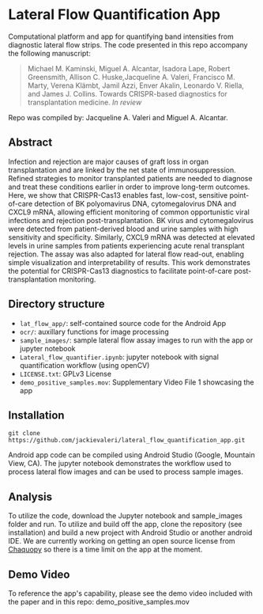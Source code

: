 # Lateral Flow Quantification App
Computational platform and app for quantifying band intensities from diagnostic lateral flow strips. The code presented in this repo accompany the following manuscript:


> Michael M. Kaminski, Miguel A. Alcantar, Isadora Lape, Robert Greensmith, Allison C. Huske,Jacqueline A. Valeri, Francisco M. Marty, Verena Klämbt, Jamil Azzi, Enver Akalin, Leonardo V. Riella, and James J. Collins. Towards CRISPR-based diagnostics for transplantation medicine. *In review*


Repo was compiled by: Jacqueline A. Valeri and Miguel A. Alcantar. 

## Abstract
Infection and rejection are major causes of graft loss in organ transplantation and are linked by the net state of immunosuppression. Refined strategies to monitor transplanted patients are needed to diagnose and treat these conditions earlier in order to improve long-term outcomes.  Here, we show that CRISPR-Cas13 enables fast, low-cost, sensitive point-of-care detection of BK polyomavirus DNA, cytomegalovirus DNA and CXCL9 mRNA, allowing efficient monitoring of common opportunistic viral infections and rejection post-transplantation. BK virus and cytomegalovirus were detected from patient-derived blood and urine samples with high sensitivity and specificity. Similarly, CXCL9 mRNA was detected at elevated levels in urine samples from patients experiencing acute renal transplant rejection. The assay was also adapted for lateral flow read-out, enabling simple visualization and interpretability of results. This work demonstrates the potential for CRISPR-Cas13 diagnostics to facilitate point-of-care post-transplantation monitoring.

## Directory structure
* `lat_flow_app/`: self-contained source code for the Android App
* `ocr/`: auxillary functions for image processing 
* `sample_images/`: sample lateral flow assay images to run with the app or jupyter notebook
* `Lateral_flow_quantifier.ipynb`: jupyter notebook with signal quantification workflow (using openCV)
* `LICENSE.txt`: GPLv3 License
* `demo_positive_samples.mov`: Supplementary Video File 1 showcasing the app

## Installation

~~~~~~~~~~~~~~~
git clone https://github.com/jackievaleri/lateral_flow_quantification_app.git
~~~~~~~~~~~~~~~

Android app code can be compiled using Android Studio (Google, Mountain View, CA). The jupyter notebook demonstrates the workflow used to process lateral flow images and can be used to process sample images.

## Analysis
To utilize the code, download the Jupyter notebook and sample_images folder and run. To utilize and build off the app, clone the repository (see installation) and build a new project with Android Studio or another android IDE. We are currently working on getting an open source license from [Chaquopy](https://chaquo.com/chaquopy/license/) so there is a time limit on the app at the moment.

## Demo Video
To reference the app's capability, please see the demo video included with the paper and in this repo: demo_positive_samples.mov
